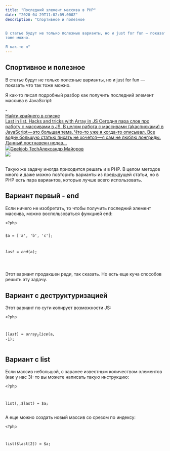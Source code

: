 ```yaml
---
title: "Последний элемент массива в PHP"
date: "2020-04-29T11:02:09.000Z"
description: "Спортивное и полезное


В статье будут не только полезные варианты, но и just for fun — показать что так
тоже можно.

Я как-то п"
---
```


<h2 id="-">Спортивное и полезное</h2><p></p><p>В статье будут не только полезные варианты, но и just for fun — показать что так тоже можно.</p><p>Я как-то писал подробный разбор как получить последний элемент массива в JavaScript:</p>- <a class="kg-bookmark-container" href="/js-nayti-kraynego-v-spiske/"><div class="kg-bookmark-content"><div class="kg-bookmark-title">Найти крайнего в списке</div><div class="kg-bookmark-description">Last in list. Hacks and tricks with Array in JS Сегодня пара слов про работу с массивами в JS. В целом работа с массивами (akaсписками) в JavaScript — это большая тема. Что-то уже я когда-то описывал. Все водну большую статью пихать не хочется — я сам не люблю лонгриды. Данный постнавеян недав…</div><div class="kg-bookmark-metadata"><img class="kg-bookmark-icon" src="https://tech.geekjob.ru/favicon.png"><span class="kg-bookmark-author">Geekjob Tech</span><span class="kg-bookmark-publisher">Александр Майоров</span></div></div><div class="kg-bookmark-thumbnail"><img src="https://www.gravatar.com/avatar/8f8f604430a6a2116749fad87c9c86d5?s&#x3D;250&amp;d&#x3D;mm&amp;r&#x3D;x"></div></a> <br/>
<p>Такую же задачу иногда приходится решать и в PHP. В целом методов много и даже можно повторить варианты из предыдущей статьи, но в PHP есть пара вариантов, которые лучше всего использовать.</p><h2 id="-end">Вариант первый - end</h2><p>Если ничего не изобретать, то чтобы получить последний элемент массива, можно воспользоваться функцией end:</p><pre><code class="language-php">&lt;?php

$a = ['a', 'b', 'c'];

$last = end($a);

</code></pre><p>Этот вариант продакшен реди, так сказать. Но есть еще куча способов решить эту задачу.</p><h2 id="--1">Вариант с деструктуризацией</h2><p>Этот вариант по сути копирует возможности JS:</p><pre><code class="language-php">&lt;?php

[$last] = array_slice($a, -1);
</code></pre><h2 id="-list">Вариант с list</h2><p>Если массив небольшой, с заранее известным количеством элементов (как у нас 3): то вы можете написать такую инструкцию:</p><pre><code class="language-php">&lt;?php

list(,,$last) = $a;</code></pre><p>А еще можно создать новый массив со срезом по индексу:</p><pre><code class="language-php">&lt;?php

list($last[2]) = $a;
</code></pre>

